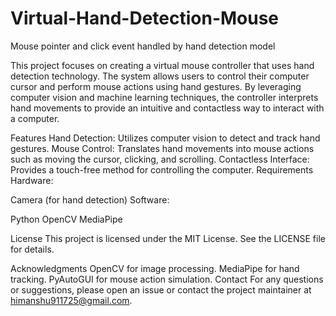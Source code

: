 # Virtual-Hand-Detection-Mouse
Mouse pointer and click event handled by hand detection model


This project focuses on creating a virtual mouse controller that uses hand detection technology. The system allows users to control their computer cursor and perform mouse actions using hand gestures. By leveraging computer vision and machine learning techniques, the controller interprets hand movements to provide an intuitive and contactless way to interact with a computer.

Features
Hand Detection: Utilizes computer vision to detect and track hand gestures.
Mouse Control: Translates hand movements into mouse actions such as moving the cursor, clicking, and scrolling.
Contactless Interface: Provides a touch-free method for controlling the computer.
Requirements
Hardware:

Camera (for hand detection)
Software:

Python
OpenCV
MediaPipe

License
This project is licensed under the MIT License. See the LICENSE file for details.

Acknowledgments
OpenCV for image processing.
MediaPipe for hand tracking.
PyAutoGUI for mouse action simulation.
Contact
For any questions or suggestions, please open an issue or contact the project maintainer at himanshu911725@gmail.com.
